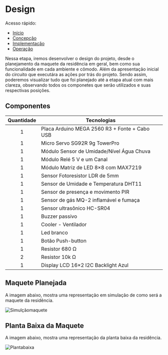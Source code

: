 # Design
Acesso rápido:
- [Início](https://github.com/LeoAndriolli/PI2)
- [Concepção](https://github.com/LeoAndriolli/PI2/blob/main/Concep%C3%A7%C3%A3o.md)
- [Implementação](https://github.com/LeoAndriolli/PI2)
- [Operação](https://github.com/LeoAndriolli/PI2)

Nessa etapa, iremos desenvolver o design do projeto, desde o planejamento da maquete da residência em geral, bem como sua funcionalidade em cada ambiente e cômodo.
Além da apresentação inicial do circuito que executára as ações por trás do projeto. Sendo assim, poderemos visualizar tudo que foi planejado até a etapa atual com mais clareza, observando todos os componetes que serão utilizados e suas respectivas posições.
## Componentes 
Quantidade  | Tecnologias
:---------:   | ------
1           |Placa Arduino MEGA 2560 R3 + Fonte + Cabo USB
1           |Micro Servo SG92R 9g TowerPro
1           |Módulo Sensor de Umidade/Nível Água Chuva
1           |Módulo Relé 5 V e um Canal
1           |Módulo Matriz de LED 8×8 com MAX7219
1           |Sensor Fotoresistor LDR de 5mm
1           |Sensor de Umidade e Temperatura DHT11
1           |Sensor de presença e movimento PIR
1           |Sensor de gás MQ-2 inflamável e fumaça
1           |Sensor ultrasônico HC-SR04
1           |Buzzer passivo
1           |Cooler - Ventilador
1           |Led branco
1           |Botão Push-button
1           |Resistor 680 Ω
2           |Resistor 10k Ω
1           |Display LCD 16×2 I2C Backlight Azul
## Maquete Planejada
A imagem abaixo, mostra uma representação em simulação de como será a maquete da residência.

![Simulçãomaquete](https://i.pinimg.com/originals/59/fc/fb/59fcfb14d5e716bfe3146bd01073c78e.jpg)

## Planta Baixa da Maquete
A imagem abaixo, mostra uma representação da planta baixa da residência.

![Plantabaixa](https://www.tudoconstrucao.com/wp-content/uploads/2015/03/Planta-baixa-de-casa-colorida.jpg)
